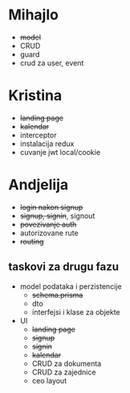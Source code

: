 # Mihajlo
- ~~model~~
- CRUD
- guard
- crud za user, event


# Kristina
- ~~landing page~~
- ~~kalendar~~
- interceptor
- instalacija redux
- cuvanje jwt local/cookie

# Andjelija
- ~~login nakon signup~~
- ~~signup, signin~~, signout
- ~~povezivanje auth~~
- autorizovane rute
- ~~routing~~



## taskovi za drugu fazu
- model podataka i perzistencije
    - ~~schema.prisma~~
    - dto
    - interfejsi i klase za objekte
- UI
    - ~~landing page~~
    - ~~signup~~
    - ~~signin~~
    - ~~kalendar~~
    - CRUD za dokumenta
    - CRUD za zajednice
    - ceo layout
